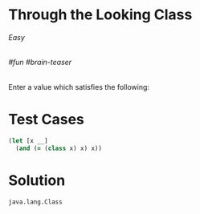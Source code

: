 # Through the Looking Class

###### Easy
###### #fun #brain-teaser

Enter a value which satisfies the following:

# Test Cases
```clojure
(let [x __]
  (and (= (class x) x) x))
```

# Solution
```clojure
java.lang.Class
```
